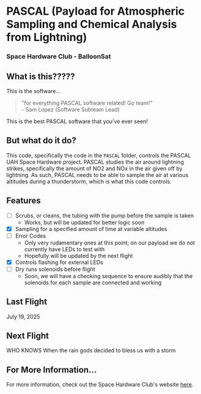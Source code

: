# PASCAL \(Payload for Atmospheric Sampling and Chemical Analysis from Lightning\)
### Space Hardware Club - BalloonSat

## What is this?????
This is the software...
>"for everything PASCAL software related! Go team!" <br>
> \- Sam Lopez \(Software Subteam Lead\)

This is the best PASCAL software that you've ever seen!

## But what do it do?
This code, specifically the code in the `PASCAL` folder, controls the PASCAL UAH Space Hardware project. 
PASCAL studies the air around lightning strikes, specifically the amount of NO2 and NOx in the air given off by lightning.
As such, PASCAL needs to be able to sample the air at various altitudes during a thunderstorm, which is what this code controls.


## Features
- [ ] Scrubs, or cleans, the tubing with the pump before the sample is taken
    - Works, but will be updated for better logic soon
- [X] Sampling for a specified amount of time at variable altitudes
- [ ] Error Codes
    - Only very rudamentary ones at this point; on our payload we do not currently have LEDs to test with
    - Hopefully will be updated by the next flight
- [X] Controls flashing for external LEDs
- [ ] Dry runs solenoids before flight
    - Soon, we will have a checking sequence to ensure audibly that the solenoids for each sample are connected and working

## Last Flight 
July 19, 2025

## Next Flight
WHO KNOWS
When the rain gods decided to bless us with a storm


## For More Information...
For more information, check out the Space Hardware Club's website [here](https://space.uah.edu/programs/balloonsat/pascal).


